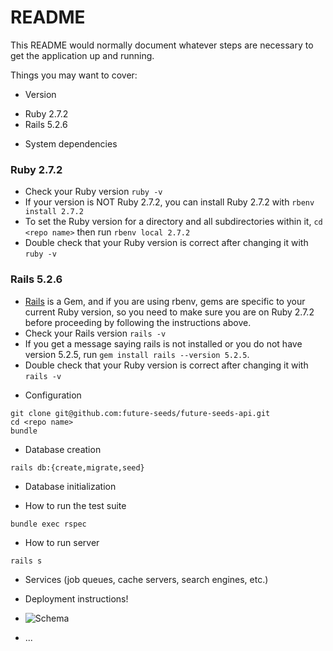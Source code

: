 # README

This README would normally document whatever steps are necessary to get the
application up and running.

Things you may want to cover:

* Version
- Ruby 2.7.2
- Rails 5.2.6

* System dependencies
### Ruby 2.7.2
- Check your Ruby version `ruby -v`
- If your version is NOT Ruby 2.7.2, you can install Ruby 2.7.2 with `rbenv install 2.7.2`
- To set the Ruby version for a directory and all subdirectories within it, `cd <repo name>` then run `rbenv local 2.7.2`
- Double check that your Ruby version is correct after changing it with `ruby -v`

### Rails 5.2.6
- [Rails](https://guides.rubyonrails.org/v5.0/getting_started.html) is a Gem, and if you are using rbenv, gems are specific to your current Ruby version, so you need to make sure you are on Ruby 2.7.2 before proceeding by following the instructions above.
- Check your Rails version `rails -v`
- If you get a message saying rails is not installed or you do not have version 5.2.5, run `gem install rails --version 5.2.5`.
- Double check that your Ruby version is correct after changing it with `rails -v`

* Configuration
```
git clone git@github.com:future-seeds/future-seeds-api.git
cd <repo name>
bundle
```

* Database creation
```
rails db:{create,migrate,seed}
```

* Database initialization

* How to run the test suite
```
bundle exec rspec
```

* How to run server
```
rails s
```

* Services (job queues, cache servers, search engines, etc.)

* Deployment instructions!

* ![Schema](https://user-images.githubusercontent.com/81220681/137773360-8031d4ac-a1e0-413b-9e91-dbb4803d424e.png)


* ...
